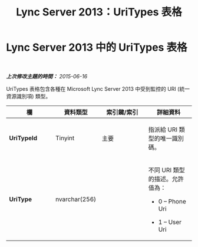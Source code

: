 ﻿---
title: Lync Server 2013：UriTypes 表格
TOCTitle: UriTypes 表格
ms:assetid: 77c4dfae-1b29-4e81-ba05-609e61643998
ms:mtpsurl: https://technet.microsoft.com/zh-tw/library/Gg398587(v=OCS.15)
ms:contentKeyID: 49291375
ms.date: 08/10/2015
mtps_version: v=OCS.15
ms.translationtype: HT
---

# Lync Server 2013 中的 UriTypes 表格

 

_**上次修改主題的時間：** 2015-06-16_

UriTypes 表格包含各種在 Microsoft Lync Server 2013 中受到監控的 URI (統一資源識別項) 類型。


<table>
<colgroup>
<col style="width: 25%" />
<col style="width: 25%" />
<col style="width: 25%" />
<col style="width: 25%" />
</colgroup>
<thead>
<tr class="header">
<th>欄</th>
<th>資料類型</th>
<th>索引鍵/索引</th>
<th>詳細資料</th>
</tr>
</thead>
<tbody>
<tr class="odd">
<td><p><strong>UriTypeId</strong></p></td>
<td><p>Tinyint</p></td>
<td><p>主要</p></td>
<td><p>指派給 URI 類型的唯一識別碼。</p></td>
</tr>
<tr class="even">
<td><p><strong>UriType</strong></p></td>
<td><p>nvarchar(256)</p></td>
<td><p></p></td>
<td><p>不同 URI 類型的描述。允許值為：</p>
<ul>
<li><p>0 – Phone Uri</p></li>
<li><p>1 – User Uri</p></li>
</ul></td>
</tr>
</tbody>
</table>


